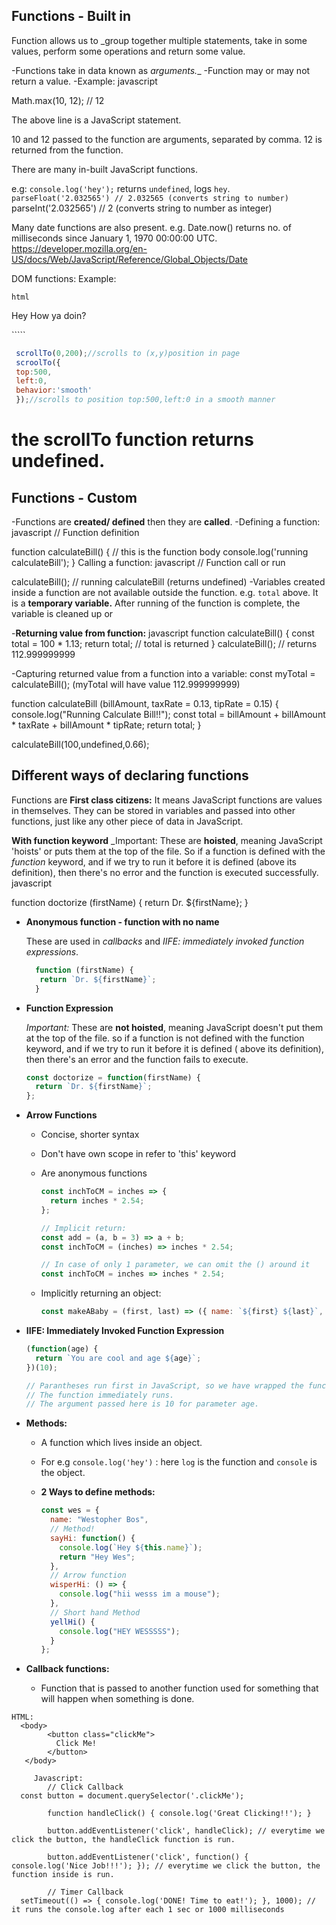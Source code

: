 ## Functions - Built in
Function allows us to _group together multiple statements, take in some values,
 perform some operations and return some value.
 
-Functions take in data known as _arguments.__
-Function may or may not return a value.
-Example:
javascript

Math.max(10, 12); // 12

The above line is a JavaScript statement.

10 and 12 passed to the function are arguments, separated by comma.
12 is returned from the function.

There are many in-built JavaScript functions.

e.g:
`console.log('hey');` returns `undefined`, logs `hey`. `parseFloat('2.032565') // 2.032565 (converts string to number)
`parseInt('2.032565') // 2 (converts string to number as integer)

Many date functions are also present.
e.g. Date.now() returns no. of milliseconds since January 1, 1970 00:00:00 UTC. https://developer.mozilla.org/en-US/docs/Web/JavaScript/Reference/Global_Objects/Date

DOM functions:
Example:

``html``
<body>
<p>Hey How ya doin?</p>
<script>
const para = document.querySelector('p'); // finds p tag in page
console.log(para); // <p>Hey How ya doin?</p>
</script>
```</body>``

```javascript
 scrollTo(0,200);//scrolls to (x,y)position in page
 scroolTo({
 top:500,
 left:0,
 behavior:'smooth'
 });//scrolls to position top:500,left:0 in a smooth manner
 ```
 the scrollTo function returns undefined.
 ==================================================
 ## Functions - Custom
 
-Functions are **created/ defined** then they are **called**.
-Defining a function:
javascript
// Function definition

function calculateBill() {
// this is the function body
console.log('running calculateBill');
}
Calling a function:
javascript
// Function call or run

calculateBill(); // running calculateBill (returns undefined)
-Variables created inside a function are not available outside the function. e.g. `total` above.
It is a **temporary variable.** After running of the function is complete, the variable is cleaned up or

-**Returning value from function:**
javascript
function calculateBill() {
const total = 100 * 1.13;
return total; // total is returned
}
calculateBill(); // returns 112.999999999

-Capturing returned value from a function into a variable:
const myTotal = calculateBill(); (myTotal will have value 112.999999999)



function calculateBill (billAmount, taxRate = 0.13, tipRate = 0.15)
   {
       console.log("Running Calculate Bill!!");
   const total = billAmount + billAmount * taxRate + billAmount * tipRate;
    return total;
  }

  calculateBill(100,undefined,0.66);

## Different ways of declaring functions
Functions are **First class citizens:**
It means JavaScript functions are values in themselves.
They can be stored in variables and passed into other functions, just like any other piece of data in JavaScript.

**With function keyword**
_Important: These are **hoisted**, meaning JavaScript 'hoists' or puts them at the top of the file. So if a function is defined with the _function_ keyword, and if we try to run it before it is defined (above its definition), then there's no error and the function is executed successfully.
javascript

function doctorize (firstName)
 {
return Dr. ${firstName};
}

- **Anonymous function - function with no name**

  These are used in _callbacks_ and _IIFE: immediately invoked function expressions_.

  ```javascript
    function (firstName) {
     return `Dr. ${firstName}`;
    }

  ```

- **Function Expression**

  _Important:_ These are **not hoisted**, meaning JavaScript doesn't put them at the top of the file. 
 so if a function is not defined with the function keyword, and if we try to run it  before it is defined ( above its definition), 
then there's an error and the function fails to execute.

  ```javascript
  const doctorize = function(firstName) {
    return `Dr. ${firstName}`;
  };
  ```

- **Arrow Functions**

  - Concise, shorter syntax

  - Don't have own scope in refer to 'this' keyword

  - Are anonymous functions

    ```javascript
    const inchToCM = inches => {
      return inches * 2.54;
    };

    // Implicit return: 
    const add = (a, b = 3) => a + b; 
    const inchToCM = (inches) => inches * 2.54;

    // In case of only 1 parameter, we can omit the () around it 
    const inchToCM = inches => inches * 2.54;
    ```

  - Implicitly returning an object:

    ```javascript
    const makeABaby = (first, last) => ({ name: `${first} ${last}`, age: 0 });
    ```

- **IIFE: Immediately Invoked Function Expression**

  ```javascript
  (function(age) {
    return `You are cool and age ${age}`;
  })(10);

  // Parantheses run first in JavaScript, so we have wrapped the function in ().
  // The function immediately runs.
  // The argument passed here is 10 for parameter age.
  ```

- **Methods:**

  - A function which lives inside an object.

  - For e.g `console.log('hey')` : here `log` is the function and `console` is the object.

  - **2 Ways to define methods:**

    ```javascript
    const wes = {
      name: "Westopher Bos",
      // Method!
      sayHi: function() {
        console.log(`Hey ${this.name}`);
        return "Hey Wes";
      },
      // Arrow function
      wisperHi: () => {
        console.log("hii wesss im a mouse");
      },
      // Short hand Method
      yellHi() {
        console.log("HEY WESSSSS");
      }
    };
    ```

- **Callback functions:**

  - Function that is passed to another function used for something that will happen when something is done.

```
HTML:
  <body>
        <button class="clickMe">
          Click Me!
        </button>
   </body>
```
```
     Javascript:
        // Click Callback 
  const button = document.querySelector('.clickMe');

        function handleClick() { console.log('Great Clicking!!'); }

        button.addEventListener('click', handleClick); // everytime we click the button, the handleClick function is run.

        button.addEventListener('click', function() { console.log('Nice Job!!!'); }); // everytime we click the button, the function inside is run.

        // Timer Callback 
  setTimeout(() => { console.log('DONE! Time to eat!'); }, 1000); // it runs the console.log after each 1 sec or 1000 milliseconds
```  
  
  